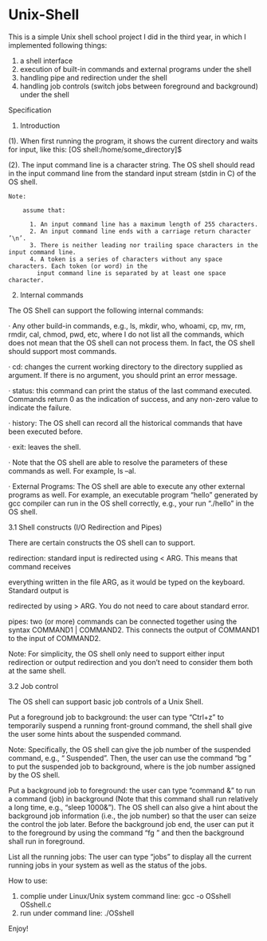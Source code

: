 Unix-Shell
==========
This is a simple Unix shell school project I did in the third year, in which I implemented following things:
  1. a shell interface
  2. execution of built-in commands and external programs under the shell
  3. handling pipe and redirection under the shell
  4. handling job controls (switch jobs between foreground and background) under the shell

Specification

1. Introduction

  (1). When first running the program, it shows the current directory and waits for input, like this:
      [OS shell:/home/some_directory]$
  
  (2). The input command line is a character string. The OS shell should read in the input command line
      from the standard input stream (stdin in C) of the OS shell.

    Note: 
    
        assume that:
        
          1. An input command line has a maximum length of 255 characters.
          2. An input command line ends with a carriage return character ’\n’.
          3. There is neither leading nor trailing space characters in the input command line.
          4. A token is a series of characters without any space characters. Each token (or word) in the
            input command line is separated by at least one space character.
2. Internal commands

The OS Shell can support the following internal commands:

· Any other build-in commands, e.g., ls, mkdir, who, whoami, cp, mv, rm, rmdir, cal,
  chmod, pwd, etc, where I do not list all the commands, which does not mean that the OS shell
  can not process them. In fact, the OS shell should support most commands.
  
· cd: changes the current working directory to the directory supplied as argument. If there is no
  argument, you should print an error message.
  
· status: this command can print the status of the last command executed. Commands return
  0 as the indication of success, and any non-zero value to indicate the failure.
  
· history: The OS shell can record all the historical commands that have been executed
  before.
  
· exit: leaves the shell.

· Note that the OS shell are able to resolve the parameters of these commands as well. For
  example, ls –al.
  
· External Programs: The OS shell are able to execute any other external programs as well. For example, an
  executable program “hello” generated by gcc compiler can run in the OS shell correctly, e.g.,
  your run “./hello” in the OS shell.

3.1 Shell constructs (I/O Redirection and Pipes)

There are certain constructs the OS shell can to support.

redirection:  standard input is redirected using < ARG. This means that command receives

everything written in the file ARG, as it would be typed on the keyboard. Standard output is

redirected by using > ARG. You do not need to care about standard error.

pipes:  two (or more) commands can be connected together using the syntax COMMAND1 |
COMMAND2. This connects the output of COMMAND1 to the input of COMMAND2.

Note: For simplicity, the OS shell only need to support either input redirection or output redirection
and you don’t need to consider them both at the same shell.

3.2 Job control

The OS shell can support basic job controls of a Unix Shell.

Put a foreground job to background:  the user can type “Ctrl+z” to temporarily suspend a running
front-ground command, the shell shall give the user some hints about the suspended command.

Note:
  Specifically, the OS shell can give the job number of the suspended command, e.g., “<JobNum>
  Suspended”. Then, the user can use the command “bg <JobNum>” to put the suspended job to
  background, where <JobNum> is the job number assigned by the OS shell.

Put a background job to foreground:  the user can type “command &” to run a command (job) in
background (Note that this command shall run relatively a long time, e.g., “sleep 1000&”). The
OS shell can also give a hint about the background job information (i.e., the job number) so that the
user can seize the control the job later. Before the background job end, the user can put it to the
foreground by using the command “fg <JobNum>” and then the background shall run in
foreground.

List all the running jobs:  The user can type “jobs” to display all the current running jobs in your
system as well as the status of the jobs.



How to use: 
  1. complie under Linux/Unix system command line: gcc -o OSshell OSshell.c
  2. run under command line: ./OSshell

Enjoy!
